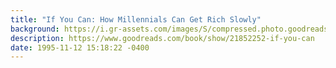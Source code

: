 ```yaml
---
title: "If You Can: How Millennials Can Get Rich Slowly"
background: https://i.gr-assets.com/images/S/compressed.photo.goodreads.com/books/1396766213l/21852252._SY75_.jpg
description: https://www.goodreads.com/book/show/21852252-if-you-can
date: 1995-11-12 15:18:22 -0400
---
```

